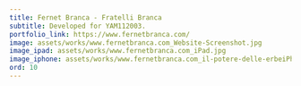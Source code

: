 ```yaml
---
title: Fernet Branca - Fratelli Branca
subtitle: Developed for YAM112003.
portfolio_link: https://www.fernetbranca.com/
image: assets/works/www.fernetbranca.com_Website-Screenshot.jpg
image_ipad: assets/works/www.fernetbranca.com_iPad.jpg
image_iphone: assets/works/www.fernetbranca.com_il-potere-delle-erbeiPhone-6_7_8.jpg
ord: 10
---
```



